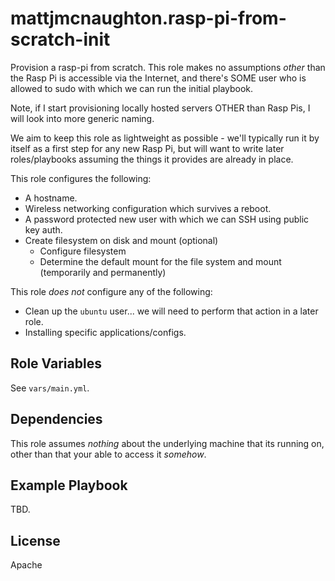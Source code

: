 mattjmcnaughton.rasp-pi-from-scratch-init
=========

Provision a rasp-pi from scratch. This role makes no assumptions _other_ than
the Rasp Pi is accessible via the Internet, and there's SOME user who is allowed
to sudo with which we can run the initial playbook.

Note, if I start provisioning locally hosted servers OTHER than Rasp Pis, I will
look into more generic naming.

We aim to keep this role as lightweight as possible - we'll typically run it by
itself as a first step for any new Rasp Pi, but will want to write later
roles/playbooks assuming the things it provides are already in place.

This role configures the following:
- A hostname.
- Wireless networking configuration which survives a reboot.
- A password protected new user with which we can SSH using public key auth.
- Create filesystem on disk and mount (optional)
  - Configure filesystem
  - Determine the default mount for the file system and mount (temporarily and
    permanently)

This role _does not_ configure any of the following:
- Clean up the `ubuntu` user... we will need to perform that action in a later
  role.
- Installing specific applications/configs.

Role Variables
--------------

See `vars/main.yml`.

Dependencies
------------

This role assumes _nothing_ about the underlying machine that its running on,
other than that your able to access it _somehow_.

Example Playbook
----------------

TBD.

License
-------

Apache
